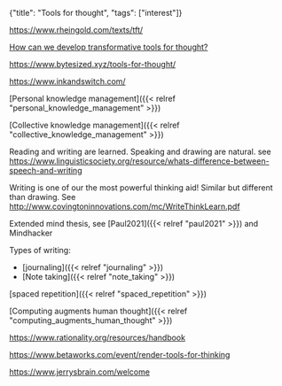 {"title": "Tools for thought", "tags": ["interest"]}

https://www.rheingold.com/texts/tft/

[How can we develop transformative tools for thought?](https://numinous.productions/ttft/)

https://www.bytesized.xyz/tools-for-thought/

https://www.inkandswitch.com/

[Personal knowledge management]({{< relref "personal_knowledge_management" >}})

[Collective knowledge management]({{< relref "collective_knowledge_management" >}})

Reading and writing are learned. Speaking and drawing are natural.
see https://www.linguisticsociety.org/resource/whats-difference-between-speech-and-writing

Writing is one of our the most powerful thinking aid! Similar but different than drawing.
See http://www.covingtoninnovations.com/mc/WriteThinkLearn.pdf

Extended mind thesis, see [Paul2021]({{< relref "paul2021" >}}) and Mindhacker

Types of writing:
* [journaling]({{< relref "journaling" >}})
* [Note taking]({{< relref "note_taking" >}})

[spaced repetition]({{< relref "spaced_repetition" >}})

[Computing augments human thought]({{< relref "computing_augments_human_thought" >}})

https://www.rationality.org/resources/handbook

https://www.betaworks.com/event/render-tools-for-thinking

https://www.jerrysbrain.com/welcome

